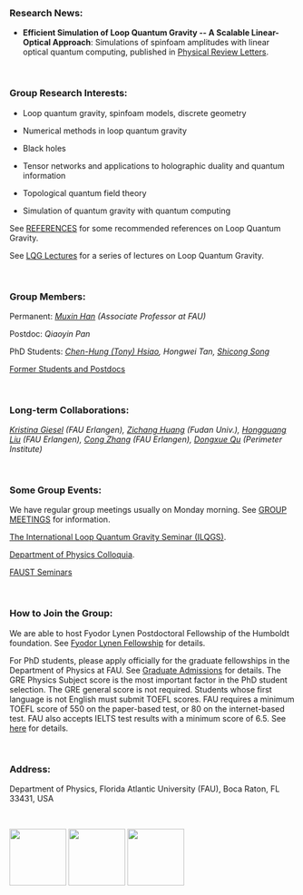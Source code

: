 &nbsp;

### Research News:

- **Efficient Simulation of Loop Quantum Gravity -- A Scalable Linear-Optical Approach**: Simulations of spinfoam amplitudes with linear optical quantum computing, published in [Physical Review Letters](https://journals.aps.org/prl/abstract/10.1103/PhysRevLett.126.020501).

&nbsp;

### Group Research Interests:

- Loop quantum gravity, spinfoam models, discrete geometry

- Numerical methods in loop quantum gravity

- Black holes

- Tensor networks and applications to holographic duality and quantum information

- Topological quantum field theory

- Simulation of quantum gravity with quantum computing

See [REFERENCES](https://hamsyn.github.io/LQG-group/reference) for some recommended references on Loop Quantum Gravity.

See [LQG Lectures](https://hamsyn.github.io/LQG-group/lecture) for a series of lectures on Loop Quantum Gravity.

&nbsp;

### Group Members:

Permanent: _[Muxin Han](http://www.physics.fau.edu/people/faculty/han.php) (Associate Professor at FAU)_

Postdoc: _Qiaoyin Pan_

PhD Students: _[Chen-Hung (Tony) Hsiao](http://www.physics.fau.edu/people/faculty/chen-hunghsiao.php), Hongwei Tan, [Shicong Song](http://www.physics.fau.edu/people/students/shicong-song.php)_

[Former Students and Postdocs](https://hamsyn.github.io/LQG-group/past)

&nbsp;

### Long-term Collaborations:

_[Kristina Giesel](http://www.gravity.physik.fau.de/person/kristina-giesel/) (FAU Erlangen), [Zichang Huang](https://inspirehep.net/literature?sort=mostrecent&size=25&page=1&q=a%20Z.Huang.13) (Fudan Univ.), [Hongguang Liu](https://www.gravity.physik.fau.de/person/hongguang-liu/) (FAU Erlangen), [Cong Zhang](https://www.fuw.edu.pl/people.html?show=395279) (FAU Erlangen), [Dongxue Qu](https://perimeterinstitute.ca/people/dongxue-qu) (Perimeter Institute)_

<!-- Visitors: _Klaus Liegener, Andrea Dapor, Yuting Hu, Zonghong Zhu, Yongge Ma, Yidun Wan, Hongguang Liu, Zichen He, Ling-Yan Hung, Lingzhen Guo, ......_-->

&nbsp;

### Some Group Events:

We have regular group meetings usually on Monday morning. See [GROUP MEETINGS](https://hamsyn.github.io/LQG-group/meeting) for information.

[The International Loop Quantum Gravity Seminar (ILQGS)](http://relativity.phys.lsu.edu/ilqgs/).

[Department of Physics Colloquia](http://www.physics.fau.edu/events-news/index.php).

[FAUST Seminars](http://www.physics.fau.edu/research/faust/seminar.php)

&nbsp;

### How to Join the Group:

<!-- Fudan-FAU Joint Postdoctoral Position in Quantum Gravity -->

We are able to host Fyodor Lynen Postdoctoral Fellowship of the Humboldt foundation. See [Fyodor Lynen Fellowship](https://www.humboldt-foundation.de/web/lynen-fellowship.html) for details.

For PhD students, please apply officially for the graduate fellowships in the Department of Physics at FAU. See [Graduate Admissions](http://www.physics.fau.edu/graduate-admissions/index.php) for details. The GRE Physics Subject score is the most important factor in the PhD student selection. The GRE general score is not required. Students whose first language is not English must submit TOEFL scores. FAU requires a minimum TOEFL score of 550 on the paper-based test, or 80 on the internet-based test. FAU also accepts IELTS test results with a minimum score of 6.5. See [here](http://www.fau.edu/admissions/international/requirements.php) for details.

&nbsp;

### Address:

Department of Physics, Florida Atlantic University (FAU), Boca Raton, FL 33431, USA 

&nbsp;

<img src="https://upload.wikimedia.org/wikipedia/commons/7/7e/NSF_logo.png" height="100"> <img src="[https://assets.humboldt-foundation.de/images/AvH-Logo.svg](https://www.humboldt-foundation.de/dest/images/AvH-Logo.svg)" height="100"> <img src="https://hamsyn.github.io/LQG-group/FAUlogo3.png" height="100">

